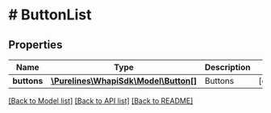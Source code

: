 # # ButtonList

## Properties

Name | Type | Description | Notes
------------ | ------------- | ------------- | -------------
**buttons** | [**\Purelines\WhapiSdk\Model\Button[]**](Button.md) | Buttons | [optional]

[[Back to Model list]](../../README.md#models) [[Back to API list]](../../README.md#endpoints) [[Back to README]](../../README.md)
